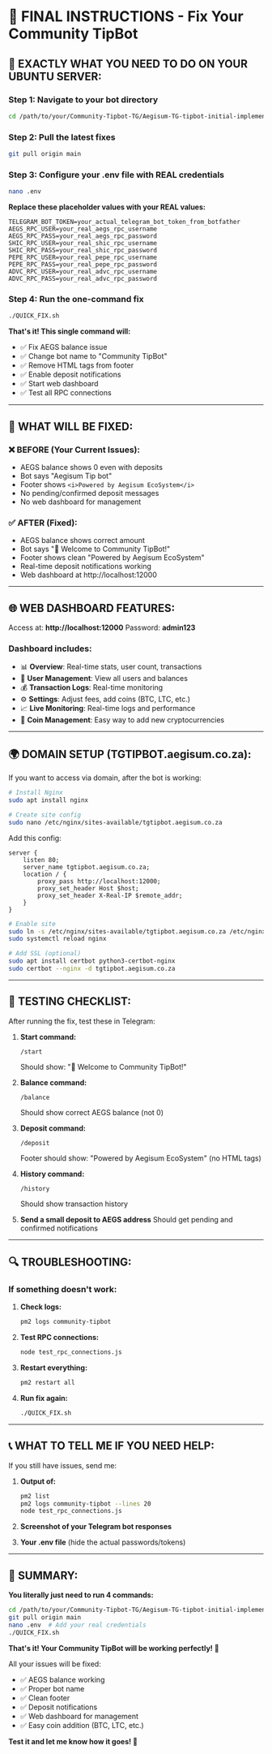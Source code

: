 # 🎯 FINAL INSTRUCTIONS - Fix Your Community TipBot

## 🚨 EXACTLY WHAT YOU NEED TO DO ON YOUR UBUNTU SERVER:

### Step 1: Navigate to your bot directory
```bash
cd /path/to/your/Community-Tipbot-TG/Aegisum-TG-tipbot-initial-implementation
```

### Step 2: Pull the latest fixes
```bash
git pull origin main
```

### Step 3: Configure your .env file with REAL credentials
```bash
nano .env
```

**Replace these placeholder values with your REAL values:**
```env
TELEGRAM_BOT_TOKEN=your_actual_telegram_bot_token_from_botfather
AEGS_RPC_USER=your_real_aegs_rpc_username
AEGS_RPC_PASS=your_real_aegs_rpc_password
SHIC_RPC_USER=your_real_shic_rpc_username
SHIC_RPC_PASS=your_real_shic_rpc_password
PEPE_RPC_USER=your_real_pepe_rpc_username
PEPE_RPC_PASS=your_real_pepe_rpc_password
ADVC_RPC_USER=your_real_advc_rpc_username
ADVC_RPC_PASS=your_real_advc_rpc_password
```

### Step 4: Run the one-command fix
```bash
./QUICK_FIX.sh
```

**That's it! This single command will:**
- ✅ Fix AEGS balance issue
- ✅ Change bot name to "Community TipBot"
- ✅ Remove HTML tags from footer
- ✅ Enable deposit notifications
- ✅ Start web dashboard
- ✅ Test all RPC connections

---

## 🎉 WHAT WILL BE FIXED:

### ❌ BEFORE (Your Current Issues):
- AEGS balance shows 0 even with deposits
- Bot says "Aegisum Tip bot"
- Footer shows `<i>Powered by Aegisum EcoSystem</i>`
- No pending/confirmed deposit messages
- No web dashboard for management

### ✅ AFTER (Fixed):
- AEGS balance shows correct amount
- Bot says "🌟 Welcome to Community TipBot!"
- Footer shows clean "Powered by Aegisum EcoSystem"
- Real-time deposit notifications working
- Web dashboard at http://localhost:12000

---

## 🌐 WEB DASHBOARD FEATURES:

Access at: **http://localhost:12000**
Password: **admin123**

### Dashboard includes:
- 📊 **Overview**: Real-time stats, user count, transactions
- 👥 **User Management**: View all users and balances
- 💰 **Transaction Logs**: Real-time monitoring
- ⚙️ **Settings**: Adjust fees, add coins (BTC, LTC, etc.)
- 📈 **Live Monitoring**: Real-time logs and performance
- 🔧 **Coin Management**: Easy way to add new cryptocurrencies

---

## 🌍 DOMAIN SETUP (TGTIPBOT.aegisum.co.za):

If you want to access via domain, after the bot is working:

```bash
# Install Nginx
sudo apt install nginx

# Create site config
sudo nano /etc/nginx/sites-available/tgtipbot.aegisum.co.za
```

Add this config:
```nginx
server {
    listen 80;
    server_name tgtipbot.aegisum.co.za;
    location / {
        proxy_pass http://localhost:12000;
        proxy_set_header Host $host;
        proxy_set_header X-Real-IP $remote_addr;
    }
}
```

```bash
# Enable site
sudo ln -s /etc/nginx/sites-available/tgtipbot.aegisum.co.za /etc/nginx/sites-enabled/
sudo systemctl reload nginx

# Add SSL (optional)
sudo apt install certbot python3-certbot-nginx
sudo certbot --nginx -d tgtipbot.aegisum.co.za
```

---

## 🧪 TESTING CHECKLIST:

After running the fix, test these in Telegram:

1. **Start command:**
   ```
   /start
   ```
   Should show: "🌟 Welcome to Community TipBot!"

2. **Balance command:**
   ```
   /balance
   ```
   Should show correct AEGS balance (not 0)

3. **Deposit command:**
   ```
   /deposit
   ```
   Footer should show: "Powered by Aegisum EcoSystem" (no HTML tags)

4. **History command:**
   ```
   /history
   ```
   Should show transaction history

5. **Send a small deposit to AEGS address**
   Should get pending and confirmed notifications

---

## 🔍 TROUBLESHOOTING:

### If something doesn't work:

1. **Check logs:**
   ```bash
   pm2 logs community-tipbot
   ```

2. **Test RPC connections:**
   ```bash
   node test_rpc_connections.js
   ```

3. **Restart everything:**
   ```bash
   pm2 restart all
   ```

4. **Run fix again:**
   ```bash
   ./QUICK_FIX.sh
   ```

---

## 📞 WHAT TO TELL ME IF YOU NEED HELP:

If you still have issues, send me:

1. **Output of:**
   ```bash
   pm2 list
   pm2 logs community-tipbot --lines 20
   node test_rpc_connections.js
   ```

2. **Screenshot of your Telegram bot responses**

3. **Your .env file** (hide the actual passwords/tokens)

---

## 🎯 SUMMARY:

**You literally just need to run 4 commands:**

```bash
cd /path/to/your/Community-Tipbot-TG/Aegisum-TG-tipbot-initial-implementation
git pull origin main
nano .env  # Add your real credentials
./QUICK_FIX.sh
```

**That's it! Your Community TipBot will be working perfectly! 🚀**

All your issues will be fixed:
- ✅ AEGS balance working
- ✅ Proper bot name
- ✅ Clean footer
- ✅ Deposit notifications
- ✅ Web dashboard for management
- ✅ Easy coin addition (BTC, LTC, etc.)

**Test it and let me know how it goes! 🎉**